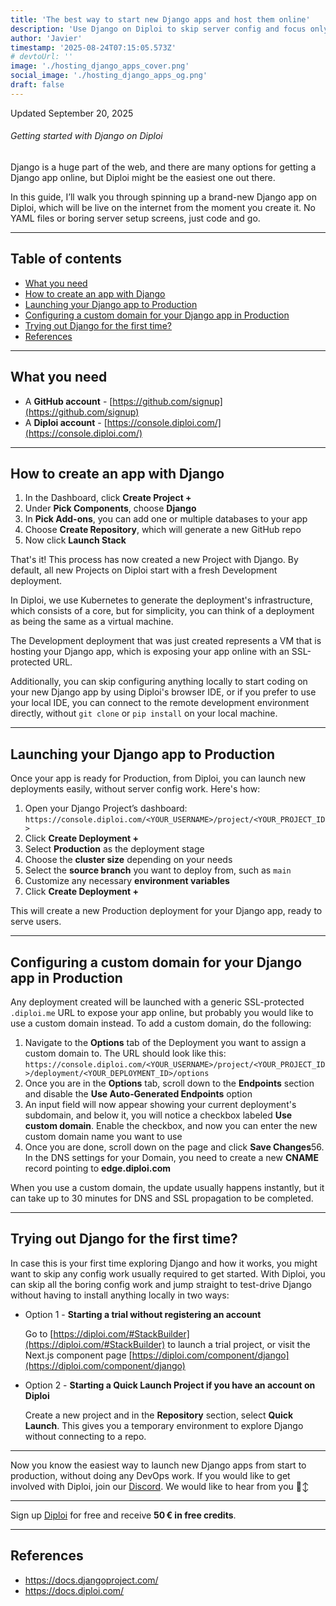 ```yaml
---
title: 'The best way to start new Django apps and host them online'
description: 'Use Django on Diploi to skip server config and focus only on the code, no DevOps'
author: 'Javier'
timestamp: '2025-08-24T07:15:05.573Z'
# devtoUrl: ''
image: './hosting_django_apps_cover.png'
social_image: './hosting_django_apps_og.png'
draft: false
---
```


Updated <time datetime="2025-09-20T12:00:05.000Z">September 20, 2025</time>

###### Getting started with Django on Diploi

Django is a huge part of the web, and there are many options for getting a Django app online, but Diploi might be the easiest one out there.

In this guide, I’ll walk you through spinning up a brand-new Django app on Diploi, which will be live on the internet from the moment you create it. No YAML files or boring server setup screens, just code and go.

---

## Table of contents

- [What you need](#what-you-need)
- [How to create an app with Django](#how-to-create-an-app-with-django)
- [Launching your Django app to Production](#launching-your-django-app-to-production)
- [Configuring a custom domain for your Django app in Production](#configuring-a-custom-domain-for-your-django-app-in-production)
- [Trying out Django for the first time?](#trying-out-django-for-the-first-time)
- [References](#references)

---

## What you need

- A **GitHub account** - [https://github.com/signup](https://github.com/signup)
- A **Diploi account** - [https://console.diploi.com/](https://console.diploi.com/)

---

## How to create an app with Django

1. In the Dashboard, click **Create Project +**
2. Under **Pick Components**, choose **Django**
3. In **Pick Add-ons**, you can add one or multiple databases to your app
4. Choose **Create Repository**, which will generate a new GitHub repo
5. Now click **Launch Stack**

That's it! This process has now created a new Project with Django. By default, all new Projects on Diploi start with a fresh Development deployment.

In Diploi, we use Kubernetes to generate the deployment's infrastructure, which consists of a core, but for simplicity, you can think of a deployment as being the same as a virtual machine.

The Development deployment that was just created represents a VM that is hosting your Django app, which is exposing your app online with an SSL-protected URL.

Additionally, you can skip configuring anything locally to start coding on your new Django app by using Diploi's browser IDE, or if you prefer to use your local IDE, you can connect to the remote development environment directly, without `git clone` or `pip install` on your local machine.

---

## Launching your Django app to Production

Once your app is ready for Production, from Diploi, you can launch new deployments easily, without server config work. Here's how:

1. Open your Django Project’s dashboard:
   `https://console.diploi.com/<YOUR_USERNAME>/project/<YOUR_PROJECT_ID>`
2. Click **Create Deployment +**
3. Select **Production** as the deployment stage
4. Choose the **cluster size** depending on your needs
5. Select the **source branch** you want to deploy from, such as `main`
6. Customize any necessary **environment variables**
7. Click **Create Deployment +**

This will create a new Production deployment for your Django app, ready to serve users.

---

## Configuring a custom domain for your Django app in Production

Any deployment created will be launched with a generic SSL-protected `.diploi.me` URL to expose your app online, but probably you would like to use a custom domain instead. To add a custom domain, do the following:

1. Navigate to the **Options** tab of the Deployment you want to assign a custom domain to. The URL should look like this:
   `https://console.diploi.com/<YOUR_USERNAME>/project/<YOUR_PROJECT_ID>/deployment/<YOUR_DEPLOYMENT_ID>/options`
2. Once you are in the **Options** tab, scroll down to the **Endpoints** section and disable the **Use Auto‑Generated Endpoints** option
3. An input field will now appear showing your current deployment's subdomain, and below it, you will notice a checkbox labeled **Use custom domain**. Enable the checkbox, and now you can enter the new custom domain name you want to use
4. Once you are done, scroll down on the page and click **Save Changes**56. In the DNS settings for your Domain, you need to create a new **CNAME** record pointing to **edge.diploi.com**

When you use a custom domain, the update usually happens instantly, but it can take up to 30 minutes for DNS and SSL propagation to be completed.

---

## Trying out Django for the first time?

In case this is your first time exploring Django and how it works, you might want to skip any config work usually required to get started. With Diploi, you can skip all the boring config work and jump straight to test-drive Django without having to install anything locally in two ways:

- Option 1 - **Starting a trial without registering an account**

  Go to [https://diploi.com/#StackBuilder](https://diploi.com/#StackBuilder) to launch a trial project, or visit the Next.js component page [https://diploi.com/component/django](https://diploi.com/component/django)

- Option 2 - **Starting a Quick Launch Project if you have an account on Diploi**

  Create a new project and in the **Repository** section, select **Quick Launch**. This gives you a temporary environment to explore Django without connecting to a repo.

---

Now you know the easiest way to launch new Django apps from start to production, without doing any DevOps work. If you would like to get involved with Diploi, join our [Discord](https://discord.gg/vvgQxVjC8G). We would like to hear from you 🙂‍↕️

---

Sign up [Diploi](https://console.diploi.com/) for free and receive **50 € in free credits**.

---

## References

- https://docs.djangoproject.com/
- https://docs.diploi.com/
